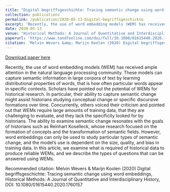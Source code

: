 ```yaml
---
title: "Digital begriffsgeschichte: Tracing semantic change using word embeddings"
collection: publications
permalink: /publication/2020-05-13-Digital-begriffsgeschickte
excerpt: 'Recently, the use of word embedding models (WEM) has received ample attention in the natural language processing community. These models can capture semantic information in large corpora of text by learning distributional properties of words, that is how often particular words appear in specific contexts. Scholars have pointed out the potential of WEMs for historical research. In particular, their ability to capture semantic change might assist historians studying conceptual change or specific discursive formations over time. Concurrently, others voiced their criticism and pointed out that WEMs require large amounts of training data, that they are challenging to evaluate, and they lack the specificity looked for by historians. The ability to examine semantic change resonates with the goals of historians such as Reinhart Koselleck, whose research focused on the formation of concepts and the transformation of semantic fields. However, word embeddings can only be used to study particular types of semantic change, and the model’s use is dependent on the size, quality, and bias in training data. In this article, we examine what is required of historical data to produce reliable WEMs, and we describe the types of questions that can be answered using WEMs.'
date: 2020-05-13
venue: 'Historical Methods: A Journal of Quantitative and Interdisciplinary History '
paperurl: 'https://www.tandfonline.com/doi/full/10.1080/01615440.2020.1760157?scroll=top&needAccess=true'
citation: 'Melvin Wevers &amp; Marijn Koolen (2020) Digital begriffsgeschichte: Tracing semantic change using word embeddings, Historical Methods: A Journal of Quantitative and Interdisciplinary History, DOI: 10.1080/01615440.2020.1760157 '
---
```


<a href='https://www.tandfonline.com/doi/full/10.1080/01615440.2020.1760157?scroll=top&needAccess=true'>Download paper here</a>

Recently, the use of word embedding models (WEM) has received ample attention in the natural language processing community. These models can capture semantic information in large corpora of text by learning distributional properties of words, that is how often particular words appear in specific contexts. Scholars have pointed out the potential of WEMs for historical research. In particular, their ability to capture semantic change might assist historians studying conceptual change or specific discursive formations over time. Concurrently, others voiced their criticism and pointed out that WEMs require large amounts of training data, that they are challenging to evaluate, and they lack the specificity looked for by historians. The ability to examine semantic change resonates with the goals of historians such as Reinhart Koselleck, whose research focused on the formation of concepts and the transformation of semantic fields. However, word embeddings can only be used to study particular types of semantic change, and the model’s use is dependent on the size, quality, and bias in training data. In this article, we examine what is required of historical data to produce reliable WEMs, and we describe the types of questions that can be answered using WEMs.

Recommended citation: Melvin Wevers & Marijn Koolen (2020) Digital begriffsgeschichte: Tracing semantic change using word embeddings, Historical Methods: A Journal of Quantitative and Interdisciplinary History, DOI: 10.1080/01615440.2020.1760157 